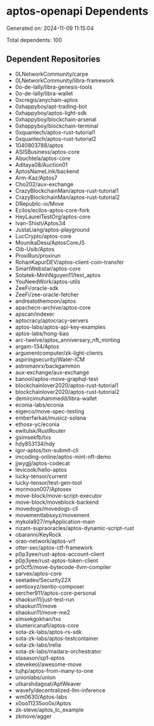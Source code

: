 # aptos-openapi Dependents

Generated on: 2024-11-09 11:15:04

Total dependents: 100

## Dependent Repositories

- 0LNetworkCommunity/carpe
- 0LNetworkCommunity/libra-framework
- 0o-de-lally/libra-genesis-tools
- 0o-de-lally/libra-wallet
- 0xcregis/anychain-aptos
- 0xhappyboy/apt-trading-bot
- 0xhappyboy/aptos-light-sdk
- 0xhappyboy/blockchain-arsenal
- 0xhappyboy/blockchain-terminal
- 0xquantech/aptos-rust-tutorial1
- 0xquantech/aptos-rust-tutorial2
- 1040803788/aptos
- ASISBusiness/aptos-core
- Abuchtela/aptos-core
- Aditaya08/Auction01
- AptosNameLink/backend
- Arm-Kaz/Aptos7
- Cho202/aux-exchange
- CrazyBlockchainMan/aptos-rust-tutorial1
- CrazyBlockchainMan/aptos-rust-tutorial2
- DRepublic-io/Move
- Ecilos/ecilos-aptos-core-fork
- HeyLaurelTestOrg/aptos-core
- Ivan-Shish/Aptos34
- JustaLiang/aptos-playground
- LucCrypto/aptos-core
- MounikaDesu/AptosCoreJS
- Oib-Usib/Aptos
- ProxiRun/proxirun
- RohanKapurDEV/aptos-client-coin-transfer
- SmartWebstar/aptos-core
- Sotatek-MinhNguyen11/test_aptos
- YouNeedWork/aptos-utils
- ZeeFi/oracle-sdk
- ZeeFi/zee-oracle-fetcher
- andreatothemoon/aptos
- apachecn-archive/aptos-core
- apscan/indexer
- aptocracy/aptocracy-servers
- aptos-labs/aptos-api-key-examples
- aptos-labs/hong-bao
- arc-twelve/aptos_anniversary_nft_minting
- argam-134/Aptos
- argumentcomputer/zk-light-clients
- aspiringsecurity/Water-ICM
- astromanrx/backgammon
- aux-exchange/aux-exchange
- banool/aptos-move-graphql-test
- blockchainlover2020/aptos-rust-tutorial1
- blockchainlover2020/aptos-rust-tutorial2
- demircimuhammedd/libra-wallet
- econia-labs/econia
- eigerco/move-spec-testing
- emberfarkas/musicz-solana
- ethosx-yc/econia
- ewitulsk/RustRouter
- gsimsekfb/txs
- hdy853134/hdy
- igor-aptos/txn-submit-cli
- imcoding-online/aptos-mint-nft-demo
- jjwygjj/aptos-codecat
- levicook/hello-aptos
- lucky-tensor/current
- lucky-tensor/test-gen-tool
- mormoon007/Aptosex
- move-block/move-script-executor
- move-block/moveblock-backend
- movedogs/movedogs-cli
- movementlabsxyz/movement
- mykola927/myApplication-main
- nizam-supraoracles/aptos-dynamic-script-rust
- obaranni/KeyRock
- orao-network/aptos-vrf
- otter-sec/aptos-ctf-framework
- p0p3yee/rust-aptos-account-client
- p0p3yee/rust-aptos-token-client
- pr0cf5/move-bytecode-llvm-compiler
- sarvex/aptos-core
- seetadev/Security22X
- sentioxyz/sentio-composer
- sercher911/aptos-core-personal
- shaokun11/just-test-run
- shaokun11/move
- shaokun11/move-me2
- simsekgokhan/txs
- slumericanafi/aptos-core
- sota-zk-labs/aptos-rs-sdk
- sota-zk-labs/aptos-testcontainer
- sota-zk-labs/irelia
- sota-zk-labs/madara-orchestrator
- staaason/sp1-aptos
- stevekeol/awesome-move
- tujhp/aptos-from-many-to-one
- unionlabs/union
- utkarshdagoat/AptWeaver
- wavefy/decentralized-llm-inference
- wm0630/Aptos-labs
- x0oo11235oo0x/Aptos
- zk-steve/aptos_tc_example
- zkmove/agger
